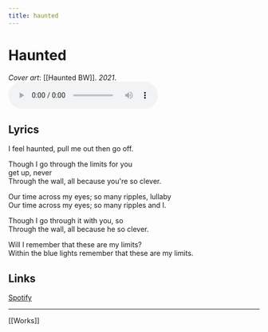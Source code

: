 ```yaml
---
title: haunted
---
```


# Haunted
*Cover art*: [[Haunted BW]]. *2021*.
<audio src="assets/05 - Yama He - mimi2 Haunted rework + Intro 3.mp3" controls preload></audio>

## Lyrics

I feel haunted, pull me out 
then go off. 

Though I go through the limits for you  
get up, never  
Through the wall, all because you're so clever.  

Our time across my eyes; so many ripples, lullaby  
Our time across my eyes; so many ripples and I.  

Though I go through it with you, so  
Through the wall, all because he so clever.  

Will I remember that these are my limits?  
Within the blue lights remember that these are my limits.  

## Links

[Spotify](https://open.spotify.com/track/2tiBRY3VqfWtb5WuyQANOg?si=f02b382205804259)

---

[[Works]]